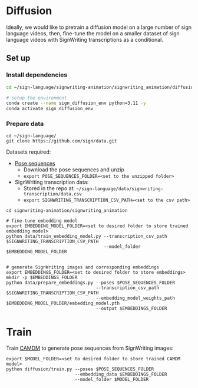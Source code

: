# Diffusion

Ideally, we would like to pretrain a diffusion model on a large number of sign language videos, 
then, fine-tune the model on a smaller dataset of sign language videos with SignWriting transcriptions as a conditional.


## Set up

### Install dependencies

```bash
cd ~/sign-language/signwriting-animation/signwriting_animation/diffusion

# setup the environment
conda create --name sign_diffusion_env python=3.11 -y
conda activate sign_diffusion_env
```

### Prepare data

```
cd ~/sign-language/
git clone https://github.com/sign/data.git
```

Datasets required:
* [Pose sequences](https://github.com/sign/data/tree/main/signwriting-transcription/README.md#poses)
  * Download the pose sequences and unzip
  * `export POSE_SEQUENCES_FOLDER=<set to the unzipped folder>`
* SignWriting transcription data:
  * Stored in the repo at: `~/sign-language/data/signwriting-transcription/data.csv`
  * `export SIGNWRITING_TRANSCRIPTION_CSV_PATH=<set to the csv path>`

```
cd signwriting-animation/signwriting_animation

# fine-tune embedding model
export EMBEDDING_MODEL_FOLDER=<set to desired folder to store trained embedding model>
python data/train_embedding_model.py --transcription_csv_path $SIGNWRITING_TRANSCRIPTION_CSV_PATH
                                     --model_folder $EMBEDDING_MODEL_FOLDER


# generate SignWriting images and corresponding embeddings
export EMBEDDINGS_FOLDER=<set to desired folder to store embeddings>
mkdir -p $EMBEDDINGS_FOLDER
python data/prepare_embeddings.py --poses $POSE_SEQUENCES_FOLDER 
                                  --transcription_csv_path $SIGNWRITING_TRANSCRIPTION_CSV_PATH 
                                  --embedding_model_weights_path $EMBEDDING_MODEL_FOLDER/embedding_model.pth
                                  --output $EMBEDDINGS_FOLDER
```

# Train

Train [CAMDM](https://github.com/AIGAnimation/CAMDM) to generate pose sequences from SignWriting images:

```
export $MODEL_FOLDER=<set to desired folder to store trained CAMDM model>
python diffusion/train.py --poses $POSE_SEQUENCES_FOLDER 
                          --embedding_data $EMBEDDINGS_FOLDER 
                          --model_folder $MODEL_FOLDER 
```